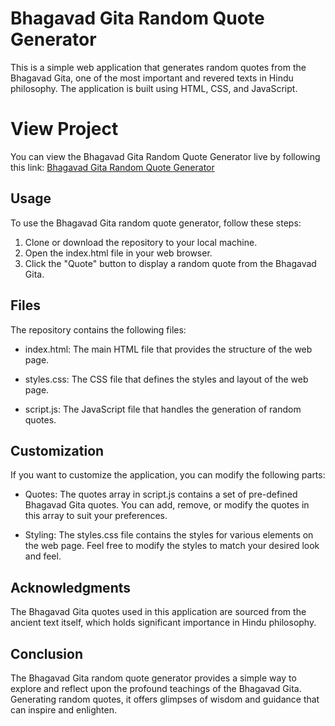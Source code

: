 # Bhagavad Gita Random Quote Generator
This is a simple web application that generates random quotes from the Bhagavad Gita, one of the most important and revered texts in Hindu philosophy. The application is built using HTML, CSS, and JavaScript.

# View Project
You can view the Bhagavad Gita Random Quote Generator live by following this link: [Bhagavad Gita Random Quote Generator](https://msrinitha.github.io/Quote-Generator/)

## Usage
To use the Bhagavad Gita random quote generator, follow these steps:

1. Clone or download the repository to your local machine.
2. Open the index.html file in your web browser.
3. Click the "Quote" button to display a random quote from the Bhagavad Gita.

## Files
The repository contains the following files:

- index.html: The main HTML file that provides the structure of the web page.
+ styles.css: The CSS file that defines the styles and layout of the web page.
* script.js: The JavaScript file that handles the generation of random quotes.

## Customization
If you want to customize the application, you can modify the following parts:

- Quotes: The quotes array in script.js contains a set of pre-defined Bhagavad Gita quotes. You can add, remove, or modify the quotes in this array to suit your preferences.
+ Styling: The styles.css file contains the styles for various elements on the web page. Feel free to modify the styles to match your desired look and feel.


## Acknowledgments
The Bhagavad Gita quotes used in this application are sourced from the ancient text itself, which holds significant importance in Hindu philosophy.

## Conclusion
The Bhagavad Gita random quote generator provides a simple way to explore and reflect upon the profound teachings of the Bhagavad Gita. Generating random quotes, it offers glimpses of wisdom and guidance that can inspire and enlighten.
